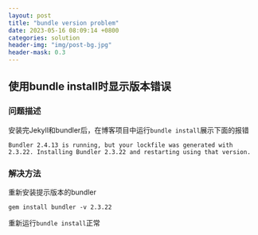 ```yaml
---
layout: post
title: "bundle version problem"
date: 2023-05-16 08:09:14 +0800
categories: solution
header-img: "img/post-bg.jpg"
header-mask: 0.3
---
```


## 使用bundle install时显示版本错误

### 问题描述

安装完Jekyll和bundler后，在博客项目中运行`bundle install`展示下面的报错

```(shell);
Bundler 2.4.13 is running, but your lockfile was generated with 2.3.22. Installing Bundler 2.3.22 and restarting using that version.
```

### 解决方法

重新安装提示版本的bundler

```(shell);
gem install bundler -v 2.3.22
```

重新运行`bundle install`正常
